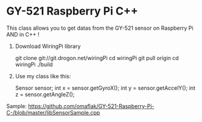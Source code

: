 # GY-521 Raspberry Pi C++
This class allows you to get datas from the GY-521 sensor on Raspberry Pi AND in C++ !

1) Download WiringPi library

    git clone git://git.drogon.net/wiringPi
    cd wiringPi
    git pull origin
    cd wiringPi
    ./build

2) Use my class like this:

    Sensor sensor;
    int x = sensor.getGyroX();
    int y = sensor.getAccelY();
    int z = sensor.getAngleZ();
    
Sample: https://github.com/omaflak/GY-521-Raspberry-Pi-C-/blob/master/libSensorSample.cpp
